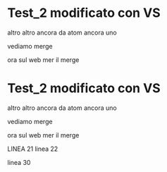 # Test_2 modificato con VS
altro
altro ancora
da atom
ancora uno

vediamo merge

ora sul web mer il merge

# Test_2 modificato con VS
altro
altro ancora
da atom
ancora uno

vediamo merge

ora sul web mer il merge

LINEA 21
linea 22







linea 30
